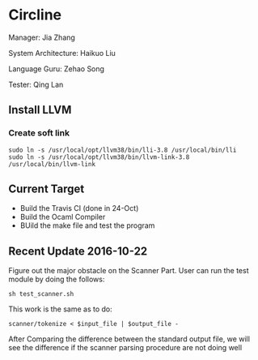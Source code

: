 # Circline
Manager: Jia Zhang

System Architecture: Haikuo Liu

Language Guru: Zehao Song

Tester: Qing Lan

## Install LLVM

### Create soft link

```
sudo ln -s /usr/local/opt/llvm38/bin/lli-3.8 /usr/local/bin/lli
sudo ln -s /usr/local/opt/llvm38/bin/llvm-link-3.8 /usr/local/bin/llvm-link
```

## Current Target
- Build the Travis CI (done in 24-Oct)
- Build the Ocaml Compiler
- BUild the make file and test the program

## Recent Update 2016-10-22
Figure out the major obstacle on the Scanner Part. User can run the test module by doing the follows:
```
sh test_scanner.sh 
```
This work is the same as to do:
```
scanner/tokenize < $input_file | $output_file -
```
After Comparing the difference between the standard output file, we will see the difference if the scanner parsing procedure are not doing well
